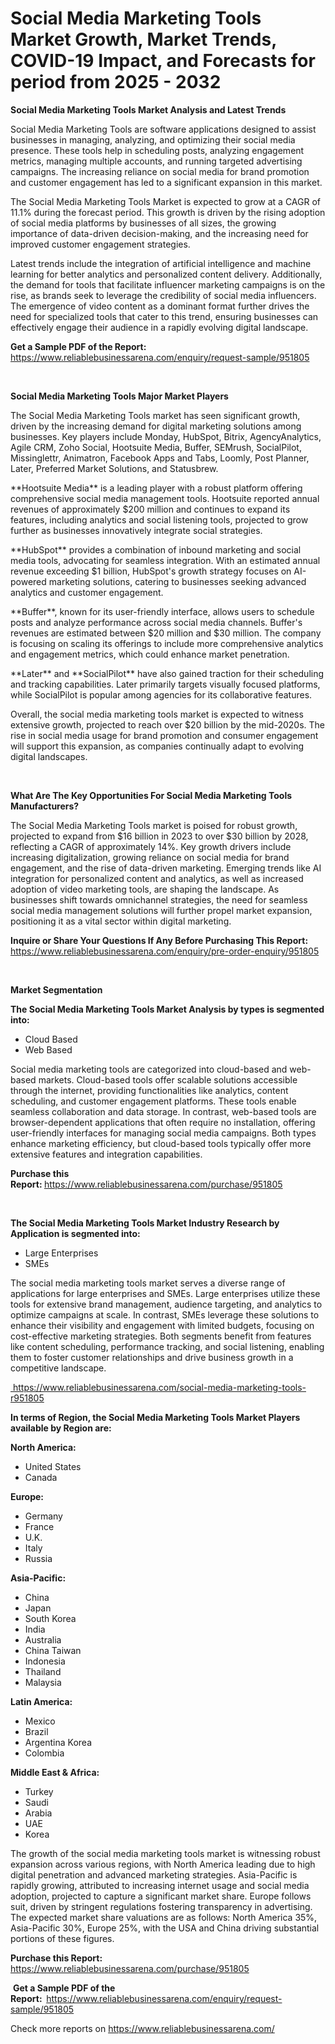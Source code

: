 <p><h1>Social Media Marketing Tools Market Growth, Market Trends, COVID-19 Impact, and Forecasts for period from 2025 - 2032</h1></p><p><strong>Social Media Marketing Tools Market Analysis and Latest Trends</strong></p>
<p><p>Social Media Marketing Tools are software applications designed to assist businesses in managing, analyzing, and optimizing their social media presence. These tools help in scheduling posts, analyzing engagement metrics, managing multiple accounts, and running targeted advertising campaigns. The increasing reliance on social media for brand promotion and customer engagement has led to a significant expansion in this market.</p><p>The Social Media Marketing Tools Market is expected to grow at a CAGR of 11.1% during the forecast period. This growth is driven by the rising adoption of social media platforms by businesses of all sizes, the growing importance of data-driven decision-making, and the increasing need for improved customer engagement strategies. </p><p>Latest trends include the integration of artificial intelligence and machine learning for better analytics and personalized content delivery. Additionally, the demand for tools that facilitate influencer marketing campaigns is on the rise, as brands seek to leverage the credibility of social media influencers. The emergence of video content as a dominant format further drives the need for specialized tools that cater to this trend, ensuring businesses can effectively engage their audience in a rapidly evolving digital landscape.</p></p>
<p><strong>Get a Sample PDF of the Report:&nbsp;</strong> <a href="https://www.reliablebusinessarena.com/enquiry/request-sample/951805?utm_campaign=2800&utm_medium=2&utm_source=Github&utm_content=ia&utm_term=06032025&utm_id=social-media-marketing-tools">https://www.reliablebusinessarena.com/enquiry/request-sample/951805</a></p>
<p>&nbsp;</p>
<p><strong>Social Media Marketing Tools Major Market Players</strong></p>
<p><p>The Social Media Marketing Tools market has seen significant growth, driven by the increasing demand for digital marketing solutions among businesses. Key players include Monday, HubSpot, Bitrix, AgencyAnalytics, Agile CRM, Zoho Social, Hootsuite Media, Buffer, SEMrush, SocialPilot, Missinglettr, Animatron, Facebook Apps and Tabs, Loomly, Post Planner, Later, Preferred Market Solutions, and Statusbrew.</p><p>**Hootsuite Media** is a leading player with a robust platform offering comprehensive social media management tools. Hootsuite reported annual revenues of approximately $200 million and continues to expand its features, including analytics and social listening tools, projected to grow further as businesses innovatively integrate social strategies.</p><p>**HubSpot** provides a combination of inbound marketing and social media tools, advocating for seamless integration. With an estimated annual revenue exceeding $1 billion, HubSpot's growth strategy focuses on AI-powered marketing solutions, catering to businesses seeking advanced analytics and customer engagement.</p><p>**Buffer**, known for its user-friendly interface, allows users to schedule posts and analyze performance across social media channels. Buffer's revenues are estimated between $20 million and $30 million. The company is focusing on scaling its offerings to include more comprehensive analytics and engagement metrics, which could enhance market penetration.</p><p>**Later** and **SocialPilot** have also gained traction for their scheduling and tracking capabilities. Later primarily targets visually focused platforms, while SocialPilot is popular among agencies for its collaborative features.</p><p>Overall, the social media marketing tools market is expected to witness extensive growth, projected to reach over $20 billion by the mid-2020s. The rise in social media usage for brand promotion and consumer engagement will support this expansion, as companies continually adapt to evolving digital landscapes.</p></p>
<p>&nbsp;</p>
<p><strong>What Are The Key Opportunities For Social Media Marketing Tools Manufacturers?</strong></p>
<p><p>The Social Media Marketing Tools market is poised for robust growth, projected to expand from $16 billion in 2023 to over $30 billion by 2028, reflecting a CAGR of approximately 14%. Key growth drivers include increasing digitalization, growing reliance on social media for brand engagement, and the rise of data-driven marketing. Emerging trends like AI integration for personalized content and analytics, as well as increased adoption of video marketing tools, are shaping the landscape. As businesses shift towards omnichannel strategies, the need for seamless social media management solutions will further propel market expansion, positioning it as a vital sector within digital marketing.</p></p>
<p><strong>Inquire or Share Your Questions If Any Before Purchasing This Report:</strong> <a href="https://www.reliablebusinessarena.com/enquiry/pre-order-enquiry/951805?utm_campaign=2800&utm_medium=2&utm_source=Github&utm_content=ia&utm_term=06032025&utm_id=social-media-marketing-tools">https://www.reliablebusinessarena.com/enquiry/pre-order-enquiry/951805</a></p>
<p>&nbsp;</p>
<p><strong>Market Segmentation</strong></p>
<p><strong>The Social Media Marketing Tools Market Analysis by types is segmented into:</strong></p>
<p><ul><li>Cloud Based</li><li>Web Based</li></ul></p>
<p><p>Social media marketing tools are categorized into cloud-based and web-based markets. Cloud-based tools offer scalable solutions accessible through the internet, providing functionalities like analytics, content scheduling, and customer engagement platforms. These tools enable seamless collaboration and data storage. In contrast, web-based tools are browser-dependent applications that often require no installation, offering user-friendly interfaces for managing social media campaigns. Both types enhance marketing efficiency, but cloud-based tools typically offer more extensive features and integration capabilities.</p></p>
<p><strong>Purchase this Report:&nbsp;</strong><a href="https://www.reliablebusinessarena.com/purchase/951805?utm_campaign=2800&utm_medium=2&utm_source=Github&utm_content=ia&utm_term=06032025&utm_id=social-media-marketing-tools">https://www.reliablebusinessarena.com/purchase/951805</a></p>
<p>&nbsp;</p>
<p><strong>The Social Media Marketing Tools Market Industry Research by Application is segmented into:</strong></p>
<p><ul><li>Large Enterprises</li><li>SMEs</li></ul></p>
<p><p>The social media marketing tools market serves a diverse range of applications for large enterprises and SMEs. Large enterprises utilize these tools for extensive brand management, audience targeting, and analytics to optimize campaigns at scale. In contrast, SMEs leverage these solutions to enhance their visibility and engagement with limited budgets, focusing on cost-effective marketing strategies. Both segments benefit from features like content scheduling, performance tracking, and social listening, enabling them to foster customer relationships and drive business growth in a competitive landscape.</p></p>
<p><a href="https://www.reliablebusinessarena.com/social-media-marketing-tools-r951805?utm_campaign=2800&utm_medium=2&utm_source=Github&utm_content=ia&utm_term=06032025&utm_id=social-media-marketing-tools">&nbsp;https://www.reliablebusinessarena.com/social-media-marketing-tools-r951805</a></p>
<p><strong>In terms of Region, the Social Media Marketing Tools Market Players available by Region are:</strong></p>
<p>
    <p> <strong> North America: </strong>
        <ul>
            <li>United States</li>
            <li>Canada</li>
        </ul>
        </p> 
    <p> <strong> Europe: </strong>
        <ul>
            <li>Germany</li>
            <li>France</li>
            <li>U.K.</li>
            <li>Italy</li>
            <li>Russia</li>
        </ul>
        </p> 
    <p> <strong> Asia-Pacific: </strong>
        <ul>
            <li>China</li>
            <li>Japan</li>
            <li>South Korea</li>
            <li>India</li>
            <li>Australia</li>
            <li>China Taiwan</li>
            <li>Indonesia</li>
            <li>Thailand</li>
            <li>Malaysia</li>
        </ul>
        </p> 
    <p> <strong> Latin America: </strong>
        <ul>
            <li>Mexico</li>
            <li>Brazil</li>
            <li>Argentina Korea</li>
            <li>Colombia</li>
        </ul>
        </p> 
    <p> <strong> Middle East & Africa: </strong>
        <ul>
            <li>Turkey</li>
            <li>Saudi</li>
            <li>Arabia</li>
            <li>UAE</li>
            <li>Korea</li>
        </ul>
    </p>
    </p>
<p><p>The growth of the social media marketing tools market is witnessing robust expansion across various regions, with North America leading due to high digital penetration and advanced marketing strategies. Asia-Pacific is rapidly growing, attributed to increasing internet usage and social media adoption, projected to capture a significant market share. Europe follows suit, driven by stringent regulations fostering transparency in advertising. The expected market share valuations are as follows: North America 35%, Asia-Pacific 30%, Europe 25%, with the USA and China driving substantial portions of these figures.</p></p>
<p><strong>Purchase this Report: </strong><a href="https://www.reliablebusinessarena.com/purchase/951805?utm_campaign=2800&utm_medium=2&utm_source=Github&utm_content=ia&utm_term=06032025&utm_id=social-media-marketing-tools">https://www.reliablebusinessarena.com/purchase/951805</a></p>
<p>&nbsp;<strong>Get a Sample PDF of the Report:&nbsp;&nbsp;</strong><a href="https://www.reliablebusinessarena.com/enquiry/request-sample/951805?utm_campaign=2800&utm_medium=2&utm_source=Github&utm_content=ia&utm_term=06032025&utm_id=social-media-marketing-tools">https://www.reliablebusinessarena.com/enquiry/request-sample/951805</a></p>
<p><strong></strong></p>
<p>Check more reports on <a href="https://www.reliablebusinessarena.com/?utm_campaign=2800&utm_medium=2&utm_source=Github&utm_content=ia&utm_term=06032025&utm_id=social-media-marketing-tools">https://www.reliablebusinessarena.com/</a></p>
